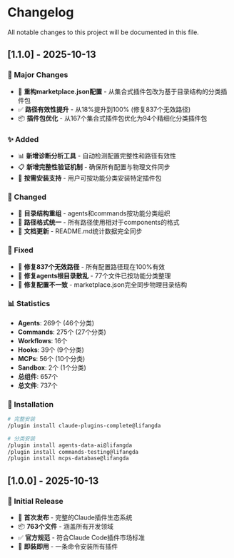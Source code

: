 # Changelog

All notable changes to this project will be documented in this file.

## [1.1.0] - 2025-10-13

### 🎉 Major Changes
- 🔄 **重构marketplace.json配置** - 从集合式插件包改为基于目录结构的分类插件包
- ✅ **路径有效性提升** - 从18%提升到100% (修复837个无效路径)
- 📦 **插件包优化** - 从167个集合式插件包优化为94个精细化分类插件包

### ✨ Added
- 📊 **新增诊断分析工具** - 自动检测配置完整性和路径有效性
- 📋 **新增完整性验证机制** - 确保所有配置与物理文件同步
- 🎯 **按需安装支持** - 用户可按功能分类安装特定插件包

### 🔧 Changed
- 📁 **目录结构重组** - agents和commands按功能分类组织
- 🔗 **路径格式统一** - 所有路径使用相对于components的格式
- 📖 **文档更新** - README.md统计数据完全同步

### 🐛 Fixed
- 🐛 **修复837个无效路径** - 所有配置路径现在100%有效
- 🐛 **修复agents根目录散乱** - 77个文件已按功能分类整理
- 🐛 **修复配置不一致** - marketplace.json完全同步物理目录结构

### 📊 Statistics
- **Agents**: 269个 (46个分类)
- **Commands**: 275个 (27个分类)  
- **Workflows**: 16个
- **Hooks**: 39个 (9个分类)
- **MCPs**: 56个 (10个分类)
- **Sandbox**: 2个 (1个分类)
- **总组件**: 657个
- **总文件**: 737个

### 🎯 Installation
```bash
# 完整安装
/plugin install claude-plugins-complete@lifangda

# 分类安装
/plugin install agents-data-ai@lifangda
/plugin install commands-testing@lifangda
/plugin install mcps-database@lifangda
```

## [1.0.0] - 2025-10-13

### 🎉 Initial Release
- 🚀 **首次发布** - 完整的Claude插件生态系统
- 📦 **763个文件** - 涵盖所有开发领域
- ✅ **官方规范** - 符合Claude Code插件市场标准
- 🔧 **即装即用** - 一条命令安装所有插件
